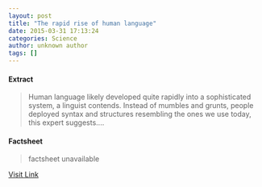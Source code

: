```yaml
---
layout: post
title: "The rapid rise of human language"
date: 2015-03-31 17:13:24
categories: Science
author: unknown author
tags: []
---
```



#### Extract
>Human language likely developed quite rapidly into a sophisticated system, a linguist contends. Instead of mumbles and grunts, people deployed syntax and structures resembling the ones we use today, this expert suggests....

#### Factsheet
>factsheet unavailable

[Visit Link](http://feeds.sciencedaily.com/~r/sciencedaily/~3/kWXXGw4mqMQ/150331131324.htm)


